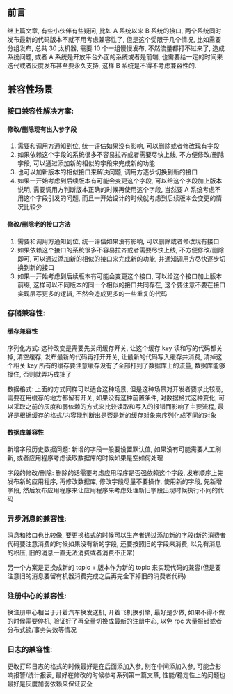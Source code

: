 ## 前言

继上篇文章, 有些小伙伴有些疑问, 比如 A 系统以来 B 系统的接口, 两个系统同时发布最新的代码版本不就不用考虑兼容性了, 但是这个受限于几个情况, 比如需要分组发布, 总共 30 太机器, 需要 10 个一组慢慢发布, 不然流量都打不过来了, 造成系统问题, 或者 A 系统是开放平台外面的系统或者是前端, 也需要给一定的时间来迭代或者灰度发布甚至要永久支持, 这样 B 系统是不得不考虑兼容性的.

## 兼容性场景

### 接口兼容性解决方案:

#### 修改/删除现有出入参字段

1. 需要和调用方通知到位, 统一评估如果没有影响, 可以删除或者修改现有字段
2. 如果依赖这个字段的系统很多不容易拉齐或者需要尽快上线, 不方便修改/删除字段, 可以通过添加新的相似的字段来完成新的功能
3. 也可以加新版本的相似接口来解决问题, 调用方逐步切换到新的接口
4. 如果一开始考虑到后续版本有可能会变更这个字段, 可以给这个字段加上版本说明, 需要调用方判断版本正确的时候再使用这个字段, 当然要 A 系统考虑不用这个字段引发的问题, 而且一开始设计的时候就考虑到后续版本会变更的情况比较少

#### 修改/删除老的接口方法

1. 需要和调用方通知到位, 统一评估如果没有影响, 可以删除或者修改现有接口
2. 如果依赖这个接口的系统很多不容易拉齐或者需要尽快上线, 不方便修改/删除即可, 可以通过添加新的相似的接口来完成新的功能, 并通知调用方尽快逐步切换到新的接口
3. 如果一开始考虑到后续版本有可能会变更这个接口, 可以给这个接口加上版本前缀, 这样可以不同版本的同一个相似的接口共同存在, 这个要注意不要在接口实现层写更多的逻辑, 不然会造成更多的一些重复的代码

### 存储兼容性:

#### 缓存兼容性

序列化方式: 这种改变是需要先关闭缓存开关, 让这个缓存 key 读和写的代码都关掉, 清空缓存, 发布最新的代码再打开开关, 让最新的代码写入缓存并消费, 清掉这个相关 key 所有的缓存要注意缓存没有了全部打到了数据库上的流量, 数据库能够撑住, 否则就弄巧成拙了

数据格式: 上面的方式同样可以适合这种场景, 但是这种场景对开发者要求比较高, 需要在用缓存的地方都留有开关, 如果没有这种前置条件, 对数据格式这种变化, 可以采取之前的灰度和弱依赖的方式来比较读取和写入的报错而影响了主要流程, 最好是根据缓存的格式/内容能判断出是否是新的缓存对象来序列化成不同的对象

#### 数据库兼容性

新增字段历史数据问题: 新增的字段一般要设置默认值, 如果没有可能需要人工刷新, 或者应用程序考虑读取数据库的时候如果是空如何处理

字段的修改/删除: 删除的话需要考虑应用程序是否强依赖这个字段, 发布顺序上先发布新的应用程序, 再修改数据库, 修改字段尽量不要操作, 使用新的字段, 先新增字段, 然后发布应用程序来让应用程序来考虑处理新旧字段出现时候执行不同的代码 

### 异步消息的兼容性:

消息和接口也比较像, 要更换格式的时候可以生产者通过添加新的字段\(新的消费者代码要注意消费的时候如果没有新的字段, 还要按照旧的字段来消费, 以免有消息的积压, 旧的消息一直无法消费或者消费不正常\)

另一个方案是更换成新的 topic + 版本作为新的 topic 来实现代码的兼容\(但是要注意旧的消息要留有机器消费完成之后再完全下掉旧的消费者代码\)

### 注册中心的兼容性:

换注册中心相当于开着汽车换发送机, 开着飞机换引擎, 最好是少做, 如果不得不做的时候需要停机, 验证好了再全量切换成最新的注册中心, 以免 rpc 大量报错或者分布式锁/事务失效等情况

### 日志的兼容性:

更改打印日志的格式的时候最好是在后面添加入参, 别在中间添加入参, 可能会影响报警/统计报表, 最好在修改的时候参考系列第一篇文章, 性能/稳定性上的问题也最好是灰度加弱依赖来保证安全

